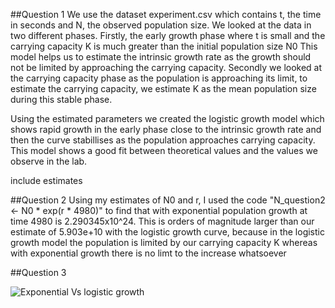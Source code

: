 ##Question 1
We use the dataset experiment.csv which contains t, the time in seconds and N, the observed population size. 
We looked at the data in two different phases. Firstly, the early growth phase where t is small and the carrying capacity K is much  greater than the initial population size N0 
This model helps us to estimate the intrinsic growth rate as the growth should not be limited by approaching the carrying capacity. 
Secondly we looked at the carrying capacity phase as the population is approaching its limit, to estimate the carrying capacity, we estimate K as the mean population size during this stable phase.

Using the estimated parameters we created the logistic growth model which shows rapid growth in the early phase close to the intrinsic growth rate and then the curve stabillises as the population approaches carrying capacity. This model shows a good fit between theoretical values and the values we observe in the lab.

include estimates

##Question 2
Using my estimates of N0 and r, I used the code "N_question2 <- N0 * exp(r * 4980)" to find that with exponential population growth at time 4980 is 2.290345x10^24. This is orders of magnitude larger than our estimate of 5.903e+10 with the logistic growth curve, because in the logistic growth model the population is limited by our carrying capacity K whereas with exponential growth there is no limt to the increase whatsoever

##Question 3 


![Exponential Vs logistic growth](https://github.com/user-attachments/assets/c35b2f89-3a22-4be3-8600-4de08ccdf3d8)

